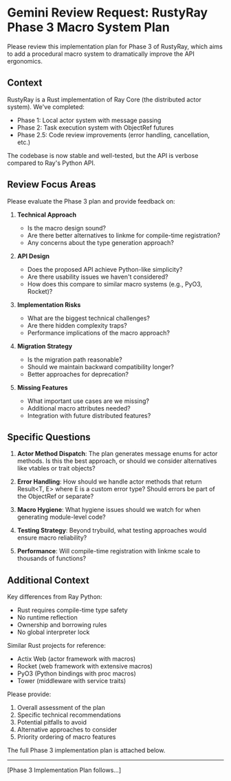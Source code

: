 # Gemini Review Request: RustyRay Phase 3 Macro System Plan

Please review this implementation plan for Phase 3 of RustyRay, which aims to add a procedural macro system to dramatically improve the API ergonomics. 

## Context

RustyRay is a Rust implementation of Ray Core (the distributed actor system). We've completed:
- Phase 1: Local actor system with message passing
- Phase 2: Task execution system with ObjectRef futures  
- Phase 2.5: Code review improvements (error handling, cancellation, etc.)

The codebase is now stable and well-tested, but the API is verbose compared to Ray's Python API.

## Review Focus Areas

Please evaluate the Phase 3 plan and provide feedback on:

1. **Technical Approach**
   - Is the macro design sound?
   - Are there better alternatives to linkme for compile-time registration?
   - Any concerns about the type generation approach?

2. **API Design**
   - Does the proposed API achieve Python-like simplicity?
   - Are there usability issues we haven't considered?
   - How does this compare to similar macro systems (e.g., PyO3, Rocket)?

3. **Implementation Risks**
   - What are the biggest technical challenges?
   - Are there hidden complexity traps?
   - Performance implications of the macro approach?

4. **Migration Strategy**
   - Is the migration path reasonable?
   - Should we maintain backward compatibility longer?
   - Better approaches for deprecation?

5. **Missing Features**
   - What important use cases are we missing?
   - Additional macro attributes needed?
   - Integration with future distributed features?

## Specific Questions

1. **Actor Method Dispatch**: The plan generates message enums for actor methods. Is this the best approach, or should we consider alternatives like vtables or trait objects?

2. **Error Handling**: How should we handle actor methods that return Result<T, E> where E is a custom error type? Should errors be part of the ObjectRef or separate?

3. **Macro Hygiene**: What hygiene issues should we watch for when generating module-level code?

4. **Testing Strategy**: Beyond trybuild, what testing approaches would ensure macro reliability?

5. **Performance**: Will compile-time registration with linkme scale to thousands of functions?

## Additional Context

Key differences from Ray Python:
- Rust requires compile-time type safety
- No runtime reflection
- Ownership and borrowing rules
- No global interpreter lock

Similar Rust projects for reference:
- Actix Web (actor framework with macros)
- Rocket (web framework with extensive macros)
- PyO3 (Python bindings with proc macros)
- Tower (middleware with service traits)

Please provide:
1. Overall assessment of the plan
2. Specific technical recommendations  
3. Potential pitfalls to avoid
4. Alternative approaches to consider
5. Priority ordering of macro features

The full Phase 3 implementation plan is attached below.

---

[Phase 3 Implementation Plan follows...]